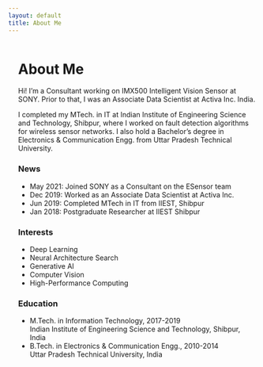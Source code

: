 ```yaml
---
layout: default
title: About Me
---
```


<div class="post">
  <div class="profile">
    <img src="{{ '/assets/img/deepak-profile-pic2.jpeg' }}" alt="">
  </div>
  <div class="content">
    <h1 class="pageTitle">About Me</h1>
    <p>Hi! I’m a Consultant working on IMX500 Intelligent Vision Sensor at SONY. Prior to that, I was an Associate Data Scientist at Activa Inc. India.</p>
    <p>I completed my MTech. in IT at Indian Institute of Engineering Science and Technology, Shibpur, where I worked on fault detection algorithms for wireless sensor networks. I also hold a Bachelor’s degree in Electronics &amp; Communication Engg. from Uttar Pradesh Technical University.</p>
    <h3>News</h3>
    <ul>
      <li>May 2021: Joined SONY as a Consultant on the ESensor team</li>
      <li>Dec 2019: Worked as an Associate Data Scientist at Activa Inc.</li>
      <li>Jun 2019: Completed MTech in IT from IIEST, Shibpur</li>
      <li>Jan 2018: Postgraduate Researcher at IIEST Shibpur</li>
    </ul>
    <h3>Interests</h3>
    <ul>
      <li>Deep Learning</li>
      <li>Neural Architecture Search</li>
      <li>Generative AI</li>
      <li>Computer Vision</li>
      <li>High-Performance Computing</li>
    </ul>
    <h3>Education</h3>
    <ul>
      <li>M.Tech. in Information Technology, 2017-2019<br>Indian Institute of Engineering Science and Technology, Shibpur, India</li>
      <li>B.Tech. in Electronics &amp; Communication Engg., 2010-2014<br>Uttar Pradesh Technical University, India</li>
    </ul>
  </div>
</div>

<style>
.post {
  display: flex;
}

.profile {
  flex: 0 0 auto;
  margin-right: 20px;
}

.profile img {
  max-width: 200px;
  height: auto;
}

.content {
  flex: 1 1 auto;
}
</style>
